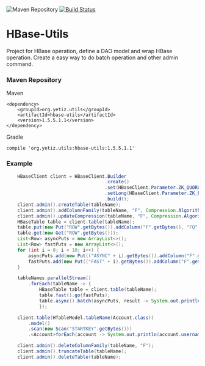 ![Maven Repository](https://maven-badges.herokuapp.com/maven-central/org.yetiz.utils/hbase-utils/badge.png)
[![Build Status](https://travis-ci.org/yetiz-org/hbase-utils.svg?branch=master)](https://travis-ci.org/yetiz-org/hbase-utils)

# HBase-Utils

Project for HBase operation, define a DAO model and wrap HBase operation. Create a easy way to do batch operation and other admin command.

### Maven Repository

Maven

    <dependency>
        <groupId>org.yetiz.utils</groupId>
        <artifactId>hbase-utils</artifactId>
        <version>1.5.5.1.1</version>
    </dependency>

Gradle

    compile 'org.yetiz.utils:hbase-utils:1.5.5.1.1'


### Example

```java
    HBaseClient client = HBaseClient.Builder
                         			.create()
                         			.set(HBaseClient.Parameter.ZK_QUORUM, QuorumHost)
                         			.setLong(HBaseClient.Parameter.ZK_PROPERTY_CLIENT_PORT, QuorumPort)
                         			.build();
    client.admin().createTable(tableName);
    client.admin().addColumnFamily(tableName, "F", Compression.Algorithm.NONE);
    client.admin().updateCompression(tableName, "F", Compression.Algorithm.LZ4);
    HBaseTable table = client.table(tableName);
    table.put(new Put("ROW".getBytes()).addColumn("F".getBytes(), "FQ".getBytes(), "VAL".getBytes()));
    table.get(new Get("ROW".getBytes()));
	List<Row> asyncPuts = new ArrayList<>();
	List<Row> fastPuts = new ArrayList<>();
	for (int i = 0; i < 10; i++) {
		asyncPuts.add(new Put(("ASYNC" + i).getBytes()).addColumn("F".getBytes(), "FQ".getBytes(), "V".getBytes()));
		fastPuts.add(new Put(("FAST" + i).getBytes()).addColumn("F".getBytes(), "FQ".getBytes(), "V".getBytes()));
	}

	tableNames.parallelStream()
		.forEach(tableName -> {
			HBaseTable table = client.table(tableName);
			table.fast().go(fastPuts);
			table.async().batch(asyncPuts, result -> System.out.println("OK"));
			});

	client.table(HTableModel.tableName(Account.class))
		.model()
		.scan(new Scan("STARTKEY".getBytes()))
		.<Account>forEach(account -> System.out.println(account.username()));

    client.admin().deleteColumnFamily(tableName, "F");
    client.admin().truncateTable(tableName);
    client.admin().deleteTable(tableName);
```